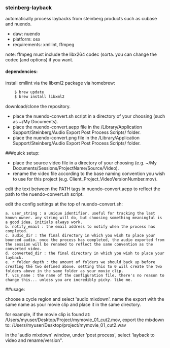 ### steinberg-layback
automatically process laybacks from steinberg products such as cubase and nuendo.

- daw: nuendo
- platform: osx
- requirements: xmllint, ffmpeg

note: ffmpeg must include the libx264 codec (sorta. you can change the codec (and options) if you want. 

#### dependencies:

install xmllint via the libxml2 package via homebrew:
```sh
    $ brew update
    $ brew install libxml2
```

download/clone the repository.

- place the nuendo-convert.sh script in a directory of your choosing (such as ~/My Documents).
- place the nuendo-convert.aepp file in the /Library/Application Support/Steinberg/Audio Export Post Process Scripts/ folder.
- place the nuendo-convert.png file in the /Library/Application Support/Steinberg/Audio Export Post Process Scripts/ folder.

###quick setup:

  - place the source video file in a directory of your choosing (e.g. ~/My Documents/Sessions/ProjectName/Source/Video). 
  - rename the video file according to the base naming convention you wish to use for this project (e.g. Client_Project_VideoVersionNumber.mov).

  edit the text between the PATH tags in nuendo-convert.aepp to reflect the path to the nuendo-convert.sh script.

  edit the config settings at the top of nuendo-convert.sh:

    a. user_string : a unique identifier. useful for tracking the last known owner. any string will do, but choosing something meaningful is a good idea. initials always work. 
    b. notify_email : the email address to notify when the process has completed. 
    c. audio_dir : the final directory in which you wish to place your bounced audio. once the process has completed, the audio exported from the session will be renamed to reflect the same convention as the converted video.  
    d. converted_dir : the final directory in which you wish to place your layback. 
    e. r_folder_depth : the amount of folders we should back up before creating the two defined above. setting this to 0 will create the two folders above in the same folder as your movie clip. 
    f. vcs_name : the name of the configuration file. there's no reason to change this... unless you are incredibly picky. like me. 

##usage:

  choose a cycle region and select 'audio mixdown'. name the export with the same name as your movie clip and place it in the same directory. 
  
  for example, if the movie clip is found at: /Users/myuser/Desktop/Project/mymovie_01_cut2.mov, export the mixdown to: /Users/myuser/Desktop/project/mymovie_01_cut2.wav
  
  in the 'audio mixdown' window, under 'post process', select 'layback to video and rename/version".
 
  


